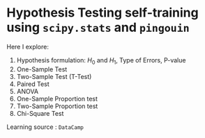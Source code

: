 # Hypothesis Testing self-training using `scipy.stats` and `pingouin`

Here I explore:
1. Hypothesis formulation: ${H_0}$ and ${H_1}$, Type of Errors, P-value
2. One-Sample Test
3. Two-Sample Test (T-Test)
4. Paired Test
5. ANOVA
6. One-Sample Proportion test
7. Two-Sample Proportion test
8. Chi-Square Test

Learning source : `DataCamp`
